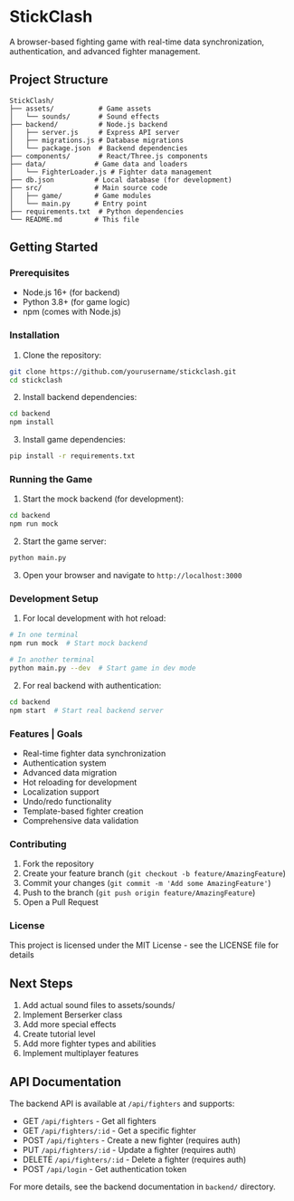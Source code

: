 # StickClash

A browser-based fighting game with real-time data synchronization, authentication, and advanced fighter management.

## Project Structure

```
StickClash/
├── assets/           # Game assets
│   └── sounds/       # Sound effects
├── backend/          # Node.js backend
│   ├── server.js     # Express API server
│   ├── migrations.js # Database migrations
│   └── package.json  # Backend dependencies
├── components/       # React/Three.js components
├── data/            # Game data and loaders
│   └── FighterLoader.js # Fighter data management
├── db.json          # Local database (for development)
├── src/             # Main source code
│   ├── game/        # Game modules
│   └── main.py      # Entry point
├── requirements.txt  # Python dependencies
└── README.md        # This file
```

## Getting Started

### Prerequisites

- Node.js 16+ (for backend)
- Python 3.8+ (for game logic)
- npm (comes with Node.js)

### Installation

1. Clone the repository:
```bash
git clone https://github.com/yourusername/stickclash.git
cd stickclash
```

2. Install backend dependencies:
```bash
cd backend
npm install
```

3. Install game dependencies:
```bash
pip install -r requirements.txt
```

### Running the Game

1. Start the mock backend (for development):
```bash
cd backend
npm run mock
```

2. Start the game server:
```bash
python main.py
```

3. Open your browser and navigate to `http://localhost:3000`

### Development Setup

1. For local development with hot reload:
```bash
# In one terminal
npm run mock  # Start mock backend

# In another terminal
python main.py --dev  # Start game in dev mode
```

2. For real backend with authentication:
```bash
cd backend
npm start  # Start real backend server
```

### Features | Goals

- Real-time fighter data synchronization
- Authentication system
- Advanced data migration
- Hot reloading for development
- Localization support
- Undo/redo functionality
- Template-based fighter creation
- Comprehensive data validation

### Contributing

1. Fork the repository
2. Create your feature branch (`git checkout -b feature/AmazingFeature`)
3. Commit your changes (`git commit -m 'Add some AmazingFeature'`)
4. Push to the branch (`git push origin feature/AmazingFeature`)
5. Open a Pull Request

### License

This project is licensed under the MIT License - see the LICENSE file for details

## Next Steps

1. Add actual sound files to assets/sounds/
2. Implement Berserker class
3. Add more special effects
4. Create tutorial level
5. Add more fighter types and abilities
6. Implement multiplayer features

## API Documentation

The backend API is available at `/api/fighters` and supports:

- GET `/api/fighters` - Get all fighters
- GET `/api/fighters/:id` - Get a specific fighter
- POST `/api/fighters` - Create a new fighter (requires auth)
- PUT `/api/fighters/:id` - Update a fighter (requires auth)
- DELETE `/api/fighters/:id` - Delete a fighter (requires auth)
- POST `/api/login` - Get authentication token

For more details, see the backend documentation in `backend/` directory.
